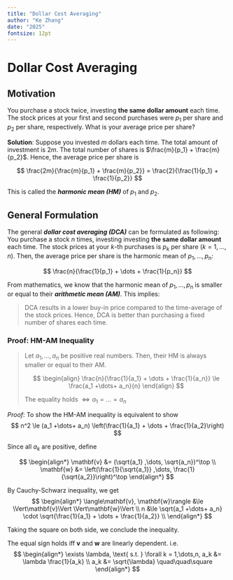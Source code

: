 ```yaml
---
title: "Dollar Cost Averaging"
author: "Ke Zhang"
date: "2025"
fontsize: 12pt
---
```


# Dollar Cost Averaging

## Motivation

You purchase a stock twice, investing **the same dollar amount** each time. The stock prices at your first and second purchases were $p_1$ per share and $p_2$ per share, respectively. What is your average price per share?

**Solution**: Suppose you invested $m$ dollars each time. The total amount of investment is $2m$. The total number of shares is $\frac{m}{p_1} + \frac{m}{p_2}$. Hence, the average price per share is

$$
\frac{2m}{\frac{m}{p_1} + \frac{m}{p_2}} = \frac{2}{\frac{1}{p_1} + \frac{1}{p_2}}
$$

This is called the ***harmonic mean (HM)*** of $p_1$ and $p_2$.

## General Formulation

The general ***dollar cost averaging (DCA)*** can be formulated as following:  
You purchase a stock $n$ times, investing investing **the same dollar amount** each time. The stock prices at your $k$-th purchases is $p_k$ per share ($k=1,\dots,n$). Then, the average price per share is the harmonic mean of $p_1,\dots,p_n$:

$$
\frac{n}{\frac{1}{p_1} + \dots + \frac{1}{p_n}}
$$

From mathematics, we know that the harmonic mean of $p_1,\dots,p_n$ is smaller or equal to their ***arithmetic mean (AM)***. This implies:

> DCA results in a lower buy-in price compared to the time-average of the stock prices. Hence, DCA is better than purchasing a fixed number of shares each time.

### Proof: HM-AM Inequality

> Let $a_1,\dots,a_n$ be positive real numbers. Then, their HM is always smaller or equal to their AM.
>
> $$
> \begin{align}
>   \frac{n}{\frac{1}{a_1} + \dots + \frac{1}{a_n}} \le \frac{a_1 +\dots+ a_n}{n}
> \end{align}
> $$
>
> The equality holds $\iff a_1 =\dots= a_n$

*Proof*: To show the HM-AM inequality is equivalent to show
$$
n^2 \le (a_1 +\dots+ a_n) \left(\frac{1}{a_1} + \dots + \frac{1}{a_2}\right)
$$

Since all $a_k$ are positive, define

$$
\begin{align*}
\mathbf{v} &= (\sqrt{a_1} ,\dots, \sqrt{a_n})^\top \\
\mathbf{w} &= \left(\frac{1}{\sqrt{a_1}} ,\dots, \frac{1}{\sqrt{a_2}}\right)^\top
\end{align*}
$$

By Cauchy-Schwarz inequality, we get
$$
\begin{align*}
\langle\mathbf{v}, \mathbf{w}\rangle &\le  \Vert\mathbf{v}\Vert \Vert\mathbf{w}\Vert \\
n &\le \sqrt{a_1 +\dots+ a_n} \cdot \sqrt{\frac{1}{a_1} + \dots + \frac{1}{a_2}} \\
\end{align*}
$$

Taking the square on both side, we conclude the inequality.

The equal sign holds iff $\mathbf{v}$ and $\mathbf{w}$ are linearly dependent. i.e.
$$
\begin{align*}
\exists \lambda, \text{ s.t. } \forall k = 1,\dots,n, a_k &= \lambda \frac{1}{a_k} \\
a_k &= \sqrt{\lambda}
\quad\quad\square
\end{align*}
$$
